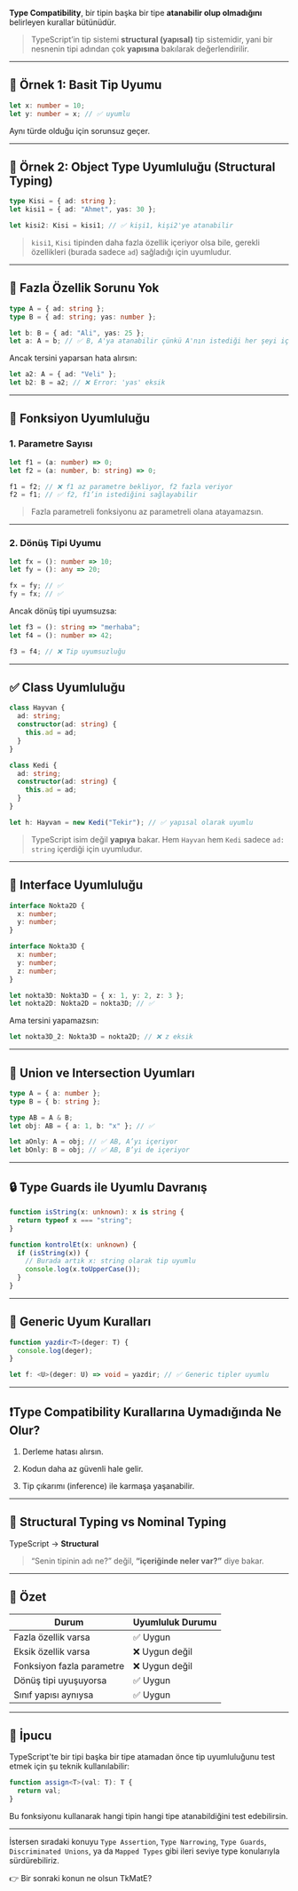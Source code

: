 
**Type Compatibility**, bir tipin başka bir tipe **atanabilir olup olmadığını** belirleyen kurallar bütünüdür.

> TypeScript’in tip sistemi **structural (yapısal)** tip sistemidir, yani bir nesnenin tipi adından çok **yapısına** bakılarak değerlendirilir.

---

## 🎯 Örnek 1: Basit Tip Uyumu

```ts
let x: number = 10;
let y: number = x; // ✅ uyumlu
```

Aynı türde olduğu için sorunsuz geçer.

---

## 🔗 Örnek 2: Object Type Uyumluluğu (Structural Typing)

```ts
type Kisi = { ad: string };
let kisi1 = { ad: "Ahmet", yas: 30 };

let kisi2: Kisi = kisi1; // ✅ kişi1, kişi2'ye atanabilir
```

> `kisi1`, `Kisi` tipinden daha fazla özellik içeriyor olsa bile, gerekli özellikleri (burada sadece `ad`) sağladığı için uyumludur.

---

## 🚫 Fazla Özellik Sorunu Yok

```ts
type A = { ad: string };
type B = { ad: string; yas: number };

let b: B = { ad: "Ali", yas: 25 };
let a: A = b; // ✅ B, A'ya atanabilir çünkü A'nın istediği her şeyi içeriyor
```

Ancak tersini yaparsan hata alırsın:

```ts
let a2: A = { ad: "Veli" };
let b2: B = a2; // ❌ Error: 'yas' eksik
```

---

## 🧠 Fonksiyon Uyumluluğu

### 1. Parametre Sayısı

```ts
let f1 = (a: number) => 0;
let f2 = (a: number, b: string) => 0;

f1 = f2; // ❌ f1 az parametre bekliyor, f2 fazla veriyor
f2 = f1; // ✅ f2, f1’in istediğini sağlayabilir
```

> Fazla parametreli fonksiyonu az parametreli olana atayamazsın.

---

### 2. Dönüş Tipi Uyumu

```ts
let fx = (): number => 10;
let fy = (): any => 20;

fx = fy; // ✅
fy = fx; // ✅
```

Ancak dönüş tipi uyumsuzsa:

```ts
let f3 = (): string => "merhaba";
let f4 = (): number => 42;

f3 = f4; // ❌ Tip uyumsuzluğu
```

---

## ✅ Class Uyumluluğu

```ts
class Hayvan {
  ad: string;
  constructor(ad: string) {
    this.ad = ad;
  }
}

class Kedi {
  ad: string;
  constructor(ad: string) {
    this.ad = ad;
  }
}

let h: Hayvan = new Kedi("Tekir"); // ✅ yapısal olarak uyumlu
```

> TypeScript isim değil **yapıya** bakar. Hem `Hayvan` hem `Kedi` sadece `ad: string` içerdiği için uyumludur.

---

## 🔀 Interface Uyumluluğu

```ts
interface Nokta2D {
  x: number;
  y: number;
}

interface Nokta3D {
  x: number;
  y: number;
  z: number;
}

let nokta3D: Nokta3D = { x: 1, y: 2, z: 3 };
let nokta2D: Nokta2D = nokta3D; // ✅
```

Ama tersini yapamazsın:

```ts
let nokta3D_2: Nokta3D = nokta2D; // ❌ z eksik
```

---

## 📌 Union ve Intersection Uyumları

```ts
type A = { a: number };
type B = { b: string };

type AB = A & B;
let obj: AB = { a: 1, b: "x" }; // ✅

let aOnly: A = obj; // ✅ AB, A’yı içeriyor
let bOnly: B = obj; // ✅ AB, B’yi de içeriyor
```

---

## 🔒 Type Guards ile Uyumlu Davranış

```ts
function isString(x: unknown): x is string {
  return typeof x === "string";
}

function kontrolEt(x: unknown) {
  if (isString(x)) {
    // Burada artık x: string olarak tip uyumlu
    console.log(x.toUpperCase());
  }
}
```

---

## 🧩 Generic Uyum Kuralları

```ts
function yazdir<T>(deger: T) {
  console.log(deger);
}

let f: <U>(deger: U) => void = yazdir; // ✅ Generic tipler uyumlu
```

---

## ❗️Type Compatibility Kurallarına Uymadığında Ne Olur?

1. Derleme hatası alırsın.
    
2. Kodun daha az güvenli hale gelir.
    
3. Tip çıkarımı (inference) ile karmaşa yaşanabilir.
    

---

## 🧠 Structural Typing vs Nominal Typing

TypeScript → **Structural**

> “Senin tipinin adı ne?” değil, **“içeriğinde neler var?”** diye bakar.

---

## 🎯 Özet

|Durum|Uyumluluk Durumu|
|---|---|
|Fazla özellik varsa|✅ Uygun|
|Eksik özellik varsa|❌ Uygun değil|
|Fonksiyon fazla parametre|❌ Uygun değil|
|Dönüş tipi uyuşuyorsa|✅ Uygun|
|Sınıf yapısı aynıysa|✅ Uygun|

---

## 🧪 İpucu

TypeScript'te bir tipi başka bir tipe atamadan önce tip uyumluluğunu test etmek için şu teknik kullanılabilir:

```ts
function assign<T>(val: T): T {
  return val;
}
```

Bu fonksiyonu kullanarak hangi tipin hangi tipe atanabildiğini test edebilirsin.

---

İstersen sıradaki konuyu `Type Assertion`, `Type Narrowing`, `Type Guards`, `Discriminated Unions`, ya da `Mapped Types` gibi ileri seviye type konularıyla sürdürebiliriz.

👉 Bir sonraki konun ne olsun TkMatE?